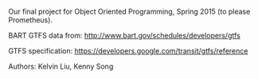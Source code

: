 Our final project for Object Oriented Programming, Spring 2015 (to please Prometheus).

BART GTFS data from: http://www.bart.gov/schedules/developers/gtfs

GTFS specification: https://developers.google.com/transit/gtfs/reference

Authors: Kelvin Liu, Kenny Song
